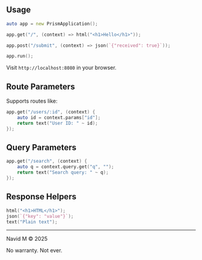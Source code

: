 ## Usage

```d
auto app = new PrismApplication();

app.get("/", (context) => html("<h1>Hello</h1>"));

app.post("/submit", (context) => json(`{"received": true}`));

app.run();
```

Visit `http://localhost:8080` in your browser.

## Route Parameters

Supports routes like:

```d
app.get("/users/:id", (context) {
    auto id = context.params["id"];
    return text("User ID: " ~ id);
});
```

## Query Parameters

```d
app.get("/search", (context) {
    auto q = context.query.get("q", "");
    return text("Search query: " ~ q);
});
```

## Response Helpers

```d
html("<h1>HTML</h1>");
json(`{"key": "value"}`);
text("Plain text");
```

---

Navid M © 2025

No warranty. Not ever.
